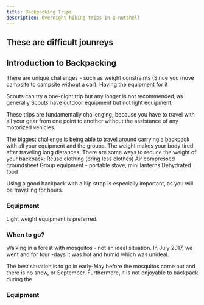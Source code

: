 ```yaml
---
title: Backpacking Trips
description: Overnight hiking trips in a nutshell
---
```


These are difficult jounreys 
---

## Introduction to Backpacking

There are unique challenges - such as weight constraints (Since you move campsite to campsite without a car). Having the equipment for it

Scouts can try a one-night trip but any longer is not recommended, as generally Scouts have outdoor equipment but not light equipment. 

These trips are fundamentally challenging, because you have to travel with all your gear from one point to another without the assistance of any motorized vehicles.

The biggest challenge is being able to travel around carrying a backpack with all your equipment and the groups. The weight makes your body tired after traveling long distances. There are some ways to reduce the weight of your backpack:
Reuse clothing (bring less clothes)
Air compressed groundsheet
Group equipment - portable stove, mini lanterns
Dehydrated food

Using a good backpack with a hip strap is especially important, as you will be travelling for hours. 

### Equipment

Light weight equipment is preferred.

### When to go?
Walking in a forest with mosquitos - not an ideal situation.  In July 2017, we went and for four -days it was hot and humid which was unideal. 

The best situation is to go in early-May before the mosquitos come out and there is no snow, or September. Furthermore, it is not enjoyable to backpack during the 

### Equipment




